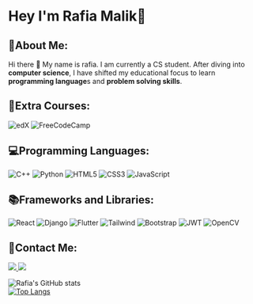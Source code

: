# Hey I'm Rafia Malik👋

👩About Me:
------------

Hi there 👋 My name is rafia. I am currently a CS student. After diving into **computer science**, I have shifted my educational focus to learn **programming language**s and **problem solving skills**.

🚩Extra Courses:
------------
![edX](https://img.shields.io/badge/edX-%2302262B.svg?style=for-the-badge&logo=edX&logoColor=white)
![FreeCodeCamp](https://img.shields.io/badge/Freecodecamp-%23123.svg?&style=for-the-badge&logo=freecodecamp&logoColor=green)

💻Programming Languages:
------------
![C++](https://img.shields.io/badge/c++-%2300599C.svg?style=for-the-badge&logo=c%2B%2B&logoColor=white)
![Python](https://img.shields.io/badge/python-3670A0?style=for-the-badge&logo=python&logoColor=ffdd54)
![HTML5](https://img.shields.io/badge/html5-%23E34F26.svg?style=for-the-badge&logo=html5&logoColor=white)
![CSS3](https://img.shields.io/badge/css3-%231572B6.svg?style=for-the-badge&logo=css3&logoColor=white)
![JavaScript](https://img.shields.io/badge/JavaScript-F7DF1E?style=for-the-badge&logo=javascript&logoColor=black)

📚Frameworks and Libraries:
------------
 ![React](https://img.shields.io/badge/React-20232A?style=for-the-badge&logo=react&logoColor=61DAFB)
 ![Django](https://img.shields.io/badge/django-%23092E20.svg?style=for-the-badge&logo=django&logoColor=white)
 ![Flutter](https://img.shields.io/badge/Flutter-02569B?style=for-the-badge&logo=flutter&logoColor=white)
 ![Tailwind](https://img.shields.io/badge/tailwindcss-%2338B2AC.svg?style=for-the-badge&logo=tailwind-css&logoColor=white)
 ![Bootstrap](https://img.shields.io/badge/-boostrap-0D1117?style=for-the-badge&logo=bootstrap&labelColor=0D1117)
 ![JWT](https://img.shields.io/badge/JWT-black?style=for-the-badge&logo=JSON%20web%20tokens)
 ![OpenCV](https://img.shields.io/badge/opencv-%23white.svg?style=for-the-badge&logo=opencv&logoColor=white)

👯Contact Me:
------------
<a href="https://www.linkedin.com/in/rafia-malik-643068251/"><img src="https://img.shields.io/badge/linkedin-%230077B5.svg?style=for-the-badge&logo=linkedin&logoColor=white" />
</a> 
<a href="https://mail.google.com/mail/u/0/?tab=rm&ogbl#inbox"><img src="https://img.shields.io/badge/Gmail-D14836?style=for-the-badge&logo=gmail&logoColor=white" />
</a> 

![Rafia's GitHub stats](https://github-readme-stats.vercel.app/api?username=rafiya618&show_icons=true&theme=radical)  
[![Top Langs](https://github-readme-stats.vercel.app/api/top-langs/?username=rafiya618&langs_count=6&hide=CMake,Swift&layout=donut)](https://github.com/rafiya618/github-readme-stats)


